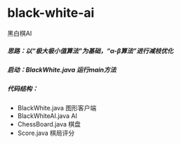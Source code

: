 # black-white-ai
黑白棋AI

##### 思路：以“极大极小值算法”为基础，“α-β算法”进行减枝优化

##### 启动：BlackWhite.java 运行main方法

##### 代码结构：
- BlackWhite.java 图形客户端
- BlackWhiteAI.java AI
- ChessBoard.java 棋盘
- Score.java 棋局评分
